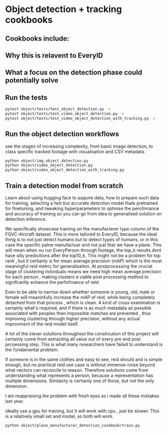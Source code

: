 # Object detection + tracking cookbooks


## Cookbooks include:


## Why this is relavent to EveryID


## What a focus on the detection phase could potentially solve

## Run the tests

```bash
pytest object/tests/test_object_detection.py -v
pytest object/tests/test_video_object_detection.py -v
pytest object/tests/test_video_object_detection_with_tracking.py -v
```

## Run the object detection workflows

see the stages of increasing complexity, from basic image detection, to class specific tracked footage
with visualisation and CSV metadata.

```bash
python object/img_object_detection.py
python object/video_object_detection.py
python object/video_object_detection_with_tracking.py
```

## Train a detection model from scratch

Learn about using hugging face to aqquire data, how to prepare such data for training, selecting a fast but accurate detection model thats pretrained for finetuning, and tweaking hyperparameters to optmise the perofmrance and accuracy of training so you can go from idea to generalised solution on detection inference.

We specifically showcase training on the manufacterer type column of the FGVC-Aircraft dataset.
This is more tailored to EveryID, because the ideal thing is to not just detect humans but to detect types of humans, or in this case the specific palne manufactuer and not just that we have a plane.
This will mean when ou run EveryPerson through footage, the top_k results dont have silly predicitions after the top10_k.
This might not be a problem for top rank , but it certianly is for mean average precision (mAP) which is the most meaningful reid metric for generalisaiton. At postprocessing the crucial stage of clustering indviduals means we need high mean average precision for each person , making clusters a viable post processing method to signifcantly enhance the perfofmance of reid.

Even to be able to narrow down whether someone is young, old, male or female will meaninfully increase the mAP of reid, while being completely detached from that process , which is clean. A kind of cross examination is certainly what's required, and if there is as much metadata as possible associated with peoples then impossible matches are prevented , thus improving clustering through higher precision, without any actual improvment of the reid model itself. 

A lot of the clever solutions throughout the constrcution of this project will certainly come from extracting all value out of every pre and post prcoessing step. This is what many researchers have failed to understand is the fundamental problem.

If someone is in the same clothes and easy to see, reid should and is simple enough, but no practical reid use case is without immense noise beyond what vectors can reconcile to reason. Therefore solutions come from understanding what represents a person, because a representation has multiple dimensions. Similairty is certianly one of those, but not the only dimension.

I am reappraising the problem with fresh eyes as i made all these mistakes last year.

ideally use a gpu for training, but it will work with cpu , just be slower. This is a relatively small set and model, so both will work.

```bash
python object/plane_manufacturer_detection_cookbook/train.py
```